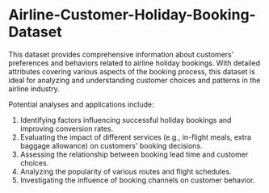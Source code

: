 # Airline-Customer-Holiday-Booking-Dataset

This dataset provides comprehensive information about customers' preferences and behaviors related to airline holiday bookings. With detailed attributes covering various aspects of the booking process, this dataset is ideal for analyzing and understanding customer choices and patterns in the airline industry.

Potential analyses and applications include:

1. Identifying factors influencing successful holiday bookings and improving conversion rates.
2. Evaluating the impact of different services (e.g., in-flight meals, extra baggage allowance) on customers' booking decisions.
3. Assessing the relationship between booking lead time and customer choices.
4. Analyzing the popularity of various routes and flight schedules.
5. Investigating the influence of booking channels on customer behavior.

